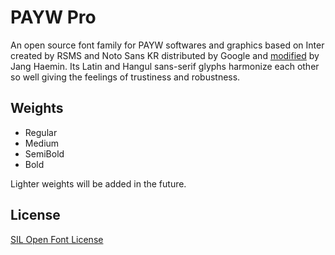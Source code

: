 # PAYW Pro
An open source font family for PAYW softwares and graphics based on Inter created by RSMS and Noto Sans KR distributed by Google and [modified](https://github.com/jhaemin/noto-sans-kr) by Jang Haemin. Its Latin and Hangul sans-serif glyphs harmonize each other so well giving the feelings of trustiness and robustness.

## Weights
- Regular
- Medium
- SemiBold
- Bold

Lighter weights will be added in the future.

## License

[SIL Open Font License](https://github.com/paywteam/payw-pro/blob/master/LICENSE)
